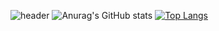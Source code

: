![header](https://capsule-render.vercel.app/api?type=wave&color=auto&height=300&section=header&text=Hello%20GitHUb&fontSize=90)
![Anurag's GitHub stats](https://github-readme-stats.vercel.app/api?username=wkdrhkdwls&show_icons=true&theme=radical)
[![Top Langs](https://github-readme-stats.vercel.app/api/top-langs/?username=wkdrhkdwls&layout=compact)](https://github.com/wkdrhkdwls/github-readme-stats)
<!--
**wkdrhkdwls/wkdrhkdwls** is a ✨ _special_ ✨ repository because its `README.md` (this file) appears on your GitHub profile.

Here are some ideas to get you started:

- 🔭 I’m currently working on ...
- 🌱 I’m currently learning ...
- 👯 I’m looking to collaborate on ...
- 🤔 I’m looking for help with ...
- 💬 Ask me about ...
- 📫 How to reach me: ...
- 😄 Pronouns: ...
- ⚡ Fun fact: ...
-->
